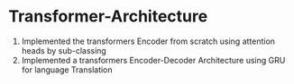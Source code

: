 # Transformer-Architecture

1. Implemented the transformers Encoder from scratch using attention heads by sub-classing
2. Implemented a transformers Encoder-Decoder Architecture using GRU for language Translation 
